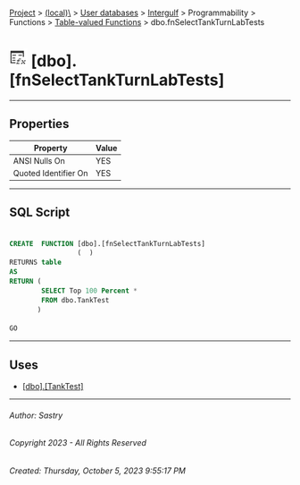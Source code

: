 #### 

[Project](../../../../../../index.md) > [(local)\\](../../../../../index.md) > [User databases](../../../../index.md) > [Intergulf](../../../index.md) > Programmability > Functions > [Table-valued Functions](Table-valued_Functions.md) > dbo.fnSelectTankTurnLabTests

# ![Table-valued Functions](../../../../../../Images/Function_Table32.png) [dbo].[fnSelectTankTurnLabTests]

---

## <a name="#properties"></a>Properties

| Property | Value |
|---|---|
| ANSI Nulls On | YES |
| Quoted Identifier On | YES |


---

## <a name="#sqlscript"></a>SQL Script

```sql

CREATE  FUNCTION [dbo].[fnSelectTankTurnLabTests]
                 (  )
RETURNS table
AS
RETURN (
        SELECT Top 100 Percent *
        FROM dbo.TankTest
       )

GO

```


---

## <a name="#uses"></a>Uses

* [[dbo].[TankTest]](../../../Tables/dbo_TankTest.md)


---

###### Author:  Sastry

###### Copyright 2023 - All Rights Reserved

###### Created: Thursday, October 5, 2023 9:55:17 PM

